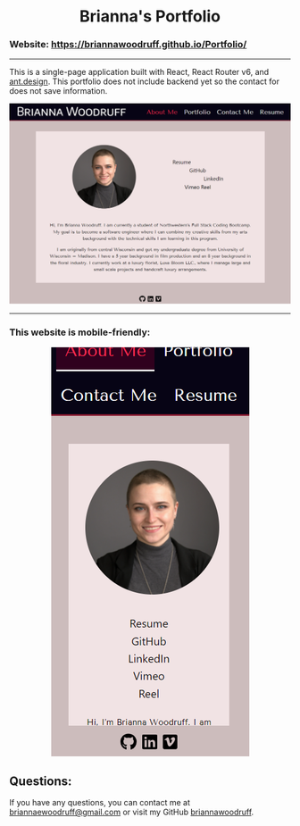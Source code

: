 # <div align="center">Brianna's Portfolio</div>

### Website: https://briannawoodruff.github.io/Portfolio/

***
This is a single-page application built with React, React Router v6, and [ant.design](https://ant.design/). This portfolio does not include backend yet so the contact for does not save information.
<br />

<img src="src/assets/images/portfolio_screenshot.png" title="Portfolio Screenshot">

***
### This website is mobile-friendly:

<div align="center">
<img src="src/assets/images/mobile-friendly_screenshot.png" title="Mobile-Friendly Screenshot"></div>


## Questions:
If you have any questions, you can contact me at briannaewoodruff@gmail.com or visit my GitHub [briannawoodruff](https://github.com/briannawoodruff).